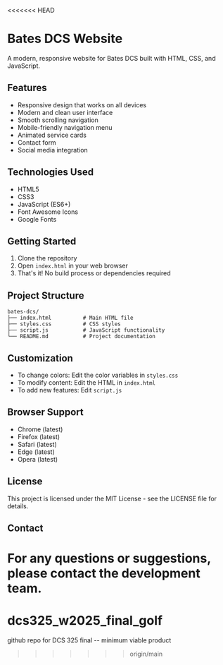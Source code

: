 <<<<<<< HEAD
# Bates DCS Website

A modern, responsive website for Bates DCS built with HTML, CSS, and JavaScript.

## Features

- Responsive design that works on all devices
- Modern and clean user interface
- Smooth scrolling navigation
- Mobile-friendly navigation menu
- Animated service cards
- Contact form
- Social media integration

## Technologies Used

- HTML5
- CSS3
- JavaScript (ES6+)
- Font Awesome Icons
- Google Fonts

## Getting Started

1. Clone the repository
2. Open `index.html` in your web browser
3. That's it! No build process or dependencies required

## Project Structure

```
bates-dcs/
├── index.html          # Main HTML file
├── styles.css          # CSS styles
├── script.js           # JavaScript functionality
└── README.md           # Project documentation
```

## Customization

- To change colors: Edit the color variables in `styles.css`
- To modify content: Edit the HTML in `index.html`
- To add new features: Edit `script.js`

## Browser Support

- Chrome (latest)
- Firefox (latest)
- Safari (latest)
- Edge (latest)
- Opera (latest)

## License

This project is licensed under the MIT License - see the LICENSE file for details.

## Contact

For any questions or suggestions, please contact the development team.
=======
# dcs325_w2025_final_golf
github repo for DCS 325 final -- minimum viable product
>>>>>>> origin/main
